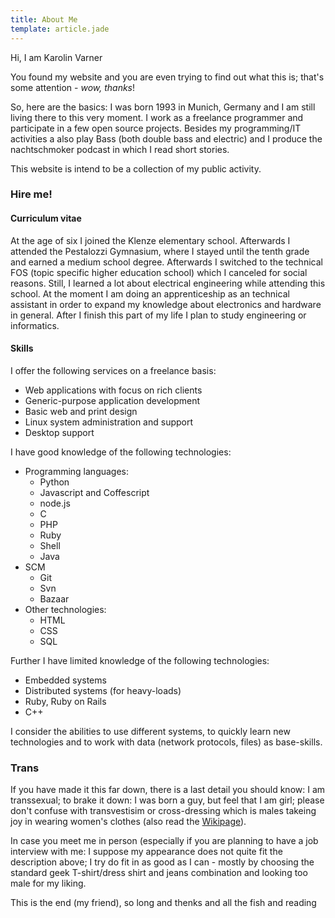 ```yaml
---
title: About Me
template: article.jade
---
```


Hi,  I am Karolin Varner

You found my website and you are even trying to find out
what this is;   that's some attention - *wow, thanks*!

So, here are the basics: I was born 1993 in Munich, Germany
and I am still living there to this very moment.  I work as
a freelance programmer and participate in a few open
source projects. Besides my programming/IT activities a
also play Bass (both double bass and electric) and I produce
the nachtschmoker podcast in which I read short stories.

This website is intend to be a collection of my public
activity.

### Hire me!

#### Curriculum vitae

At the age of six I joined the Klenze elementary school.
Afterwards I attended the Pestalozzi Gymnasium, where I
stayed until the tenth grade and earned a medium school
degree. Afterwards I switched to the technical FOS (topic specific higher
education school) which I canceled for social
reasons.
Still, I learned a lot about electrical engineering while attending this school.
At the moment I am doing an apprenticeship as an technical assistant
in order to expand my knowledge about electronics and hardware in general.
After I finish this part of my life I plan to study engineering or informatics.

#### Skills

I offer the following services on a freelance basis:

* Web applications with focus on rich clients
* Generic-purpose application development
* Basic web and print design
* Linux system administration and support
* Desktop support

I have good knowledge of the following technologies:

* Programming languages:
    * Python
    * Javascript and Coffescript
    * node.js
    * C
    * PHP
    * Ruby
    * Shell
    * Java
* SCM
    * Git
    * Svn
    * Bazaar
* Other technologies:
    * HTML
    * CSS
    * SQL

Further I have limited knowledge of the following
technologies:

* Embedded systems
* Distributed systems (for heavy-loads)
* Ruby, Ruby on Rails
* C++

I consider the abilities to use different systems, to quickly
learn new technologies and to work with data (network
protocols, files) as base-skills.

### Trans

If you have made it this far down, there is a last detail
you should know: I am transsexual; to brake it down: I was
born a guy, but feel that I am girl; please don't confuse
with transvestisim or cross-dressing which is males takeing
joy in wearing women's clothes
(also read the [Wikipage](https://en.wikipedia.org/wiki/Transsexualism)).

In case you meet me in person (especially if you are
planning to have a job interview with me: 
I suppose my appearance does not quite fit the
description above; I try do fit in as good as I can -
mostly by choosing the standard geek T-shirt/dress shirt and jeans
combination and looking too male for my liking.



This is the end (my friend),
so long and thenks and all the fish and reading

